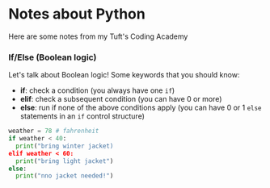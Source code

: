 # Notes about Python

Here are some notes from my Tuft's Coding Academy

### If/Else (Boolean logic)

Let's talk about Boolean logic! Some keywords that you should know:
* **if**: check a condition (you always have one `if`)
* **elif**: check a subsequent condition (you can have 0 or more)
* **else**: run if none of the above conditions apply (you can have 0 or 1 `else` statements in an `if` control structure)

```python
weather = 78 # fahrenheit
if weather < 40:
  print("bring winter jacket)
elif weather < 60:
  print("bring light jacket")
else:
  print("nno jacket needed!")
```



